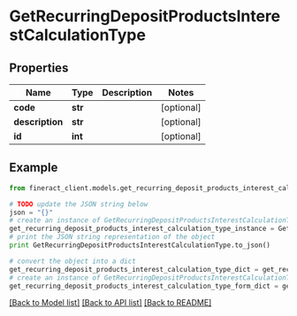 # GetRecurringDepositProductsInterestCalculationType


## Properties

Name | Type | Description | Notes
------------ | ------------- | ------------- | -------------
**code** | **str** |  | [optional] 
**description** | **str** |  | [optional] 
**id** | **int** |  | [optional] 

## Example

```python
from fineract_client.models.get_recurring_deposit_products_interest_calculation_type import GetRecurringDepositProductsInterestCalculationType

# TODO update the JSON string below
json = "{}"
# create an instance of GetRecurringDepositProductsInterestCalculationType from a JSON string
get_recurring_deposit_products_interest_calculation_type_instance = GetRecurringDepositProductsInterestCalculationType.from_json(json)
# print the JSON string representation of the object
print GetRecurringDepositProductsInterestCalculationType.to_json()

# convert the object into a dict
get_recurring_deposit_products_interest_calculation_type_dict = get_recurring_deposit_products_interest_calculation_type_instance.to_dict()
# create an instance of GetRecurringDepositProductsInterestCalculationType from a dict
get_recurring_deposit_products_interest_calculation_type_form_dict = get_recurring_deposit_products_interest_calculation_type.from_dict(get_recurring_deposit_products_interest_calculation_type_dict)
```
[[Back to Model list]](../README.md#documentation-for-models) [[Back to API list]](../README.md#documentation-for-api-endpoints) [[Back to README]](../README.md)



